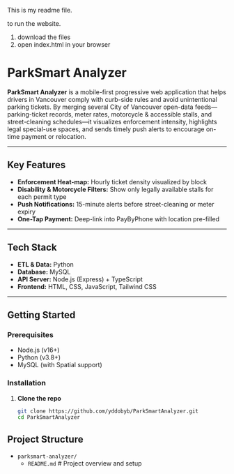 This is my readme file.

to run the website.

1. download the files
2. open index.html in your browser

# ParkSmart Analyzer

**ParkSmart Analyzer** is a mobile-first progressive web application that helps drivers in Vancouver comply with curb-side rules and avoid unintentional parking tickets. By merging several City of Vancouver open-data feeds—parking-ticket records, meter rates, motorcycle & accessible stalls, and street-cleaning schedules—it visualizes enforcement intensity, highlights legal special-use spaces, and sends timely push alerts to encourage on-time payment or relocation.

---

## Key Features

- **Enforcement Heat-map:** Hourly ticket density visualized by block
- **Disability & Motorcycle Filters:** Show only legally available stalls for each permit type
- **Push Notifications:** 15-minute alerts before street-cleaning or meter expiry
- **One-Tap Payment:** Deep-link into PayByPhone with location pre-filled

---

## Tech Stack

- **ETL & Data:** Python
- **Database:** MySQL
- **API Server:** Node.js (Express) + TypeScript
- **Frontend:** HTML, CSS, JavaScript, Tailwind CSS

---

## Getting Started

### Prerequisites

- Node.js (v16+)
- Python (v3.8+)
- MySQL (with Spatial support)

### Installation

1. **Clone the repo**
   ```bash
   git clone https://github.com/yddobyb/ParkSmartAnalyzer.git
   cd ParkSmartAnalyzer
   ```

## Project Structure

- `parksmart-analyzer/`
  - `README.md` # Project overview and setup
